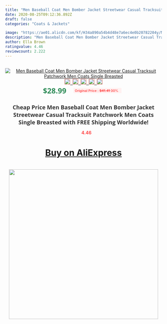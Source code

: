 ```yaml
---
title: "Men Baseball Coat Men Bomber Jacket Streetwear Casual Tracksuit Patchwork Men Coats Single Breasted"
date: 2020-08-25T09:12:36.892Z
draft: false
categories: "Coats & Jackets"

image: "https://ae01.alicdn.com/kf/H34a890a54b4d48e7a6ec4e0b20782204y/Men-Baseball-Coat-Men-Bomber-Jacket-Streetwear-Casual-Tracksuit-Patchwork-Men-Coats-Single-Breasted.png_220x220.png"
description: "Men Baseball Coat Men Bomber Jacket Streetwear Casual Tracksuit Patchwork Men Coats Single Breasted"
author: Ella Brown
ratingvalue: 4.46
reviewcount: 2.222
---
```

<br>
<div style="text-align: center;">
<a href="https://s.click.aliexpress.com/e/_9hYEfF" target="_blank" rel="nofollow noopener noreferrer"><img alt="Men Baseball Coat Men Bomber Jacket Streetwear Casual Tracksuit Patchwork Men Coats Single Breasted" class="magnifier-image" src="https://ae01.alicdn.com/kf/H34a890a54b4d48e7a6ec4e0b20782204y/Men-Baseball-Coat-Men-Bomber-Jacket-Streetwear-Casual-Tracksuit-Patchwork-Men-Coats-Single-Breasted.png_220x220.png_640x640.jpg">
<br>
<img style="border:1px solid salmon" src="https://ae01.alicdn.com/kf/H34a890a54b4d48e7a6ec4e0b20782204y/Men-Baseball-Coat-Men-Bomber-Jacket-Streetwear-Casual-Tracksuit-Patchwork-Men-Coats-Single-Breasted.png_120x120.jpg">&nbsp;&nbsp;<img style="border:1px solid salmon" src="https://ae01.alicdn.com/kf/H068a82944a7348fc88cc2f84d2da7d3a9/Men-Baseball-Coat-Men-Bomber-Jacket-Streetwear-Casual-Tracksuit-Patchwork-Men-Coats-Single-Breasted.jpg_120x120.jpg">&nbsp;&nbsp;<img style="border:1px solid salmon" src="https://ae01.alicdn.com/kf/He8655b13fb4744df9ff011939cef2b7ej/Men-Baseball-Coat-Men-Bomber-Jacket-Streetwear-Casual-Tracksuit-Patchwork-Men-Coats-Single-Breasted.jpg_120x120.jpg">&nbsp;&nbsp;<img style="border:1px solid salmon" src="https://ae01.alicdn.com/kf/Hf3b536defe064c4eba121a614d985b5bp/Men-Baseball-Coat-Men-Bomber-Jacket-Streetwear-Casual-Tracksuit-Patchwork-Men-Coats-Single-Breasted.jpg_120x120.jpg">&nbsp;&nbsp;<img style="border:1px solid salmon" src="https://ae01.alicdn.com/kf/H99029f51a2284e63a0152be47bca1fb8J/Men-Baseball-Coat-Men-Bomber-Jacket-Streetwear-Casual-Tracksuit-Patchwork-Men-Coats-Single-Breasted.jpg_120x120.jpg"></a></div><br0>
<div style="text-align: center;"><span style="background-color: white; border: 0px; box-sizing: border-box; color: seagreen; display: inline-block; font-family: &quot;open sans&quot; , &quot;arial&quot; , &quot;helvetica&quot; , sans-serif , &quot;heiti&quot;; font-size: 24px; font-stretch: inherit; font-weight: 700; line-height: inherit; margin: 0px 10px 0px 0px; padding: 0px; vertical-align: middle;">$28.99 </span>
<span style="background: rgb(255 , 241 , 241); border-radius: 3px; border: 0px; box-sizing: border-box; color: #ff4747; display: inline-block; font-family: inherit; font-size: 12px; font-stretch: inherit; font-style: inherit; font-variant: inherit; font-weight: 600; line-height: inherit; margin: 0px; padding: 2px 5px; transform: scale(0.9); vertical-align: middle;">Original Price : <b style="text-decoration: line-through;">$41.41 </b> 30%&nbsp;&nbsp;</span></div>
<h1 style="color: #333333; display: inline-block; font-family: &quot;open sans&quot; , &quot;arial&quot; , &quot;helvetica&quot; , sans-serif , &quot;heiti&quot;; font-size: 18px; font-stretch: inherit; font-weight: 700; text-align: center;">Cheap Price Men Baseball Coat Men Bomber Jacket Streetwear Casual Tracksuit Patchwork Men Coats Single Breasted with FREE Shipping Worldwide!</h1>
<div style="color: #ff4747; text-align: center;">
<img src="https://4.bp.blogspot.com/-M0ZcTcb-5uY/XleCXlxnR4I/AAAAAAAAAEc/OrjgMkXV1oMQFaCRZj5HQwOCBcu3w1FegCPcBGAYYCw/s1600/star.png" style="height: 15px;">&nbsp;<b>4.46</b></div>
<div class="button_cont" align="center"><a class="buynow_a" href="https://s.click.aliexpress.com/e/_9hYEfF" target="_blank" rel="nofollow noopener noreferrer"><H1>Buy on AliExpress</H1></a></div><br>
<div class="separator" style="clear: both; text-align: center;">
<img src="https://lh3.googleusercontent.com/-pTy5HemUv9M/XlePHvY0dAI/AAAAAAAAAE4/0nX5iRUoIWY8eMW9Dpxeirr157OZliDIgCLcBGAsYHQ/s1600/badge.gif" width="480">
</div>

